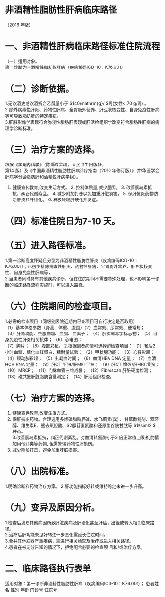 # 非酒精性脂肪性肝病临床路径  
（2016 年版）  
# 一、非酒精性肝病临床路径标准住院流程  
（一）适用对象。  
第一诊断为非酒精性脂肪性肝病（疾病编码ICD-10：K76.001）  
# （二）诊断依据。  
1.无饮酒史或饮酒折合乙醇量小于 $140\mathrm{g}/ $周(女性< 70 g/周) 。  
2.除外病毒性肝炎、药物性肝病、全胃肠外营养、肝豆状核变性、自身免疫性肝病等可导致脂肪肝的特定疾病。  
3.肝脏影像学表现符合弥漫性脂肪肝表现或肝活检组织学改变符合脂肪性肝病的病理学诊断标准。  
# （三）治疗方案的选择。  
根据《实用内科学》（陈灏珠主编，人民卫生出版社，  
第14 版）及《中国非酒精性脂肪性肝病诊疗指南（2010 年修订版）》（中华医学会肝病学分会脂肪肝和酒精性肝病学组）。  
1. 健康宣传教育,改变生活方式。 2. 控制体质量,减少腰围。 3. 改善胰岛素抵抗，纠正代谢紊乱。 4. 减少附加打击以免加重肝脏损害。 5. 保肝抗炎药物防治肝炎和纤维化。 6. 积极处理肝硬化并发症。  
# （四）标准住院日为7-10 天。  
# （五）进入路径标准。  
1.第一诊断高度怀疑且分型为非酒精性脂肪性肝炎（疾病编码ICD-10：K76.001）；已初步排除病毒性肝炎、药物性肝病、全胃肠外营养、肝豆状核变性、自身免疫性肝病等，  
2.当患者同时具有其他疾病诊断，但在住院期间不需要特殊处理，也不影响第一诊断的临床路径流程实施时，可以进入路径。  
# （六）住院期间的检查项目。  
1.必需的检查项目（同级别医院近期内已查项目可自行决定是否取用）  
（1）基本体格参数（身高、体重、腹围）（2）血常规、尿常规、便常规；  
（3）肝肾功能、空腹血糖、血脂、血离子； 
（4）肝炎病毒学标志物； 
（5）自身免疫性肝炎相关抗体； 
（6）心电图；  
（7）胸片； 
（8）腹部彩超。 
2.根据患者病情可选择的检查项目： 
（1）餐后2 小时血糖、糖化血红蛋白、糖耐量试验； 
（2）甲状腺功能； 
（3）心脏彩超； 
（4）颈动脉彩超； 
（5）出凝血时间； 
（6）血清HBV DNA 定量； 
（7）血清HCV RNA 定量； 
（8）肝CT 平扫/肝MRI 平扫； 
（9）肝CT 增强/肝MRI 增强； 
（10）MRCP； 
（11）门脉血管三维成像； 
（12）Fibroscan 肝脏硬度检测； 
（13）磁共振肝脏脂肪含量测定； 
（14）肝活组织检查。  
# （七）治疗方案的选择。  
1. 健康宣传教育,改变生活方式。  
2. 保肝抗炎药物。合理选用多烯磷脂酰胆碱、水飞蓟素(宾) 、甘草酸制剂、双环醇、维生素E、熊去氧胆酸、S2腺苷蛋氨酸和还原型谷胱甘肽等 $1\!\sim\!2 $ 种药。  
3.改善胰岛素抵抗，纠正代谢紊乱。对血清转氨酶小于3 倍正常值上限者,酌情加用他汀类等药物, 但需警惕药物性肝损伤。  
4. 减少附加打击，避免加重肝脏损害。  
# （八）出院标准。  
1.明确诊断和药物治疗方案。 2.肝功能指标好转或维持稳定未进一步升高。  
# （九）变异及原因分析。  
1.检查后发现其他病因所致肝脏疾病及肝硬化甚至肝癌，出径或转入相关临床路径。  
2.治疗后肝功能未见好转进一步恶化需延长住院时间。  
3.合并其他脏器严重疾病，需进行相关检查及治疗或进入相关路径。  
4.患者在被充分告知的情况下，拒绝配合必要的检查项 目和/或治疗方案。  
# 二、临床路径执行表单  
适用对象：第一诊断非酒精性脂肪性肝病（疾病编码ICD-10：K76.001）； 患者姓名            性别    年龄        门诊号         住院号  
